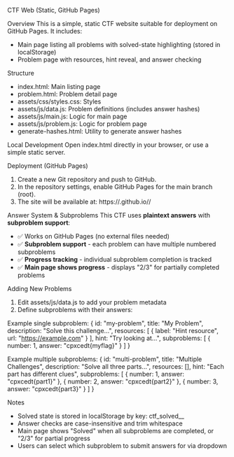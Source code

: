 CTF Web (Static, GitHub Pages)

Overview
This is a simple, static CTF website suitable for deployment on GitHub Pages. It includes:
- Main page listing all problems with solved-state highlighting (stored in localStorage)
- Problem page with resources, hint reveal, and answer checking

Structure
- index.html: Main listing page
- problem.html: Problem detail page
- assets/css/styles.css: Styles
- assets/js/data.js: Problem definitions (includes answer hashes)
- assets/js/main.js: Logic for main page
- assets/js/problem.js: Logic for problem page
- generate-hashes.html: Utility to generate answer hashes

Local Development
Open index.html directly in your browser, or use a simple static server.

Deployment (GitHub Pages)
1) Create a new Git repository and push to GitHub.
2) In the repository settings, enable GitHub Pages for the main branch (root).
3) The site will be available at: https://<your-username>.github.io/<repo-name>/

Answer System & Subproblems
This CTF uses **plaintext answers** with **subproblem support**:
- ✅ Works on GitHub Pages (no external files needed)
- ✅ **Subproblem support** - each problem can have multiple numbered subproblems
- ✅ **Progress tracking** - individual subproblem completion is tracked
- ✅ **Main page shows progress** - displays "2/3" for partially completed problems

Adding New Problems
1) Edit assets/js/data.js to add your problem metadata
2) Define subproblems with their answers:

Example single subproblem:
{
  id: "my-problem",
  title: "My Problem",
  description: "Solve this challenge...",
  resources: [
    { label: "Hint resource", url: "https://example.com" }
  ],
  hint: "Try looking at...",
  subproblems: [
    { number: 1, answer: "cpxcedt{myflag}" }
  ]
}

Example multiple subproblems:
{
  id: "multi-problem",
  title: "Multiple Challenges",
  description: "Solve all three parts...",
  resources: [],
  hint: "Each part has different clues",
  subproblems: [
    { number: 1, answer: "cpxcedt{part1}" },
    { number: 2, answer: "cpxcedt{part2}" },
    { number: 3, answer: "cpxcedt{part3}" }
  ]
}

Notes
- Solved state is stored in localStorage by key: ctf_solved_<problemId>_<subproblemNumber>
- Answer checks are case-insensitive and trim whitespace
- Main page shows "Solved" when all subproblems are completed, or "2/3" for partial progress
- Users can select which subproblem to submit answers for via dropdown



